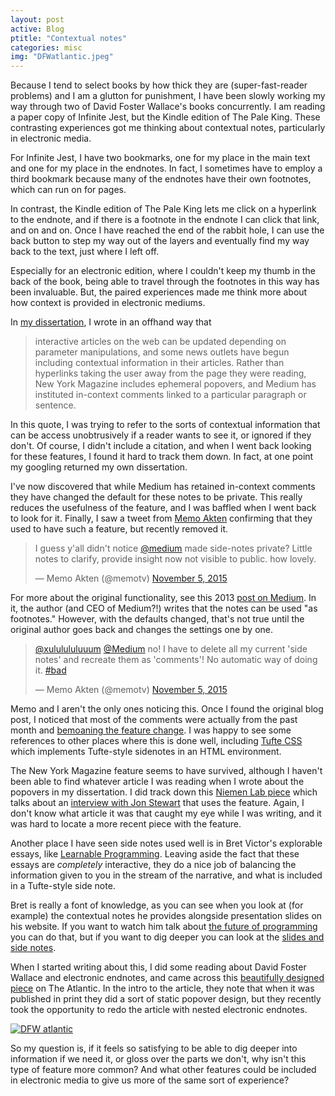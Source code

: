 ```yaml
---
layout: post
active: Blog
ptitle: "Contextual notes" 
categories: misc
img: "DFWatlantic.jpeg"
---
```


Because I tend to select books by how thick they are (super-fast-reader problems) and I am a glutton for punishment, I have been slowly working my way through two of David Foster Wallace's books concurrently. I am reading a paper copy of Infinite Jest, but the Kindle edition of The Pale King. These contrasting experiences got me thinking about contextual notes, particularly in electronic media. 

<!--more-->

For Infinite Jest, I have two bookmarks, one for my place in the main text and one for my place in the endnotes. In fact, I sometimes have to employ a third bookmark because many of the endnotes have their own footnotes, which can run on for pages. 

In contrast, the Kindle edition of The Pale King lets me click on a hyperlink to the endnote, and if there is a footnote in the endnote I can click that link, and on and on. Once I have reached the end of the rabbit hole, I can use the back button to step my way out of the layers and eventually find my way back to the text, just where I left off. 

Especially for an electronic edition, where I couldn't keep my thumb in the back of the book, being able to travel through the footnotes in this way has been invaluable. But, the paired experiences made me think more about how context is provided in electronic mediums. 

In [my dissertation](http://escholarship.org/uc/item/1mm9303x), I wrote in an offhand way that 

> interactive articles on the web can be updated depending 
> on parameter manipulations, and some news outlets have 
> begun including contextual information in their articles. 
> Rather than hyperlinks taking the user away from the page 
> they were reading,  New York Magazine includes ephemeral popovers, 
> and Medium has instituted in-context comments linked to a 
> particular paragraph or sentence.

In this quote, I was trying to refer to the sorts of contextual information that can be access unobtrusively if a reader wants to see it, or ignored if they don't. Of course, I didn't include a citation, and when I went back looking for these features, I found it hard to track them down. In fact, at one point my googling returned my own dissertation. 

I've now discovered that while Medium has retained in-context comments they have changed the default for these notes to be private. This really reduces the usefulness of the feature, and I was baffled when I went back to look for it. Finally, I saw a tweet from [Memo Akten](https://twitter.com/memotv) confirming that they used to have such a feature, but recently removed it. 

<blockquote class="twitter-tweet" data-partner="tweetdeck"><p lang="en" dir="ltr">I guess y&#39;all didn&#39;t notice <a href="https://twitter.com/Medium">@medium</a> made side-notes private? Little notes to clarify, provide insight now not visible to public. how lovely.</p>&mdash; Memo Akten (@memotv) <a href="https://twitter.com/memotv/status/662253919708520448">November 5, 2015</a></blockquote>
<script async src="//platform.twitter.com/widgets.js" charset="utf-8"></script>

For more about the original functionality, see this 2013 [post on Medium](https://medium.com/@ev/why-medium-notes-are-different-and-how-to-use-them-well-5972c72b18f2). In it, the author (and CEO of Medium?!) writes that the notes can be used "as footnotes." However, with the defaults changed, that's not true until the original author goes back and changes the settings one by one. 

<blockquote class="twitter-tweet" data-partner="tweetdeck"><p lang="en" dir="ltr"><a href="https://twitter.com/xululululuuum">@xululululuuum</a> <a href="https://twitter.com/Medium">@Medium</a> no! I have to delete all my current &#39;side notes&#39; and recreate them as &#39;comments&#39;! No automatic way of doing it. <a href="https://twitter.com/hashtag/bad?src=hash">#bad</a></p>&mdash; Memo Akten (@memotv) <a href="https://twitter.com/memotv/status/662265035289436160">November 5, 2015</a></blockquote>
<script async src="//platform.twitter.com/widgets.js" charset="utf-8"></script>

Memo and I aren't the only ones noticing this. Once I found the original blog post, I noticed that most of the comments were actually from the past month and [bemoaning the feature change](https://medium.com/@owenblacker/marginal-notes-on-medium-268b3f727e6d#.4v2lc1xsm). I was happy to see some references to other places where this is done well, including [Tufte CSS](https://edwardtufte.github.io/tufte-css/) which implements Tufte-style sidenotes in an HTML environment. 

The New York Magazine feature seems to have survived, although I haven't been able to find whatever article I was reading when I wrote about the popovers in my dissertation. I did track down this [Niemen Lab piece](http://www.niemanlab.org/2014/11/its-small-touches-that-can-make-a-difference-in-new-yorks-layouts/) which talks about an [interview with Jon Stewart](http://nymag.com/daily/intelligencer/2014/10/jon-stewart-rosewater-in-conversation.html) that uses the feature. Again, I don't know what article it was that caught my eye while I was writing, and it was hard to locate a more recent piece with the feature. 

Another place I have seen side notes used well is in Bret Victor's explorable essays, like [Learnable Programming](http://worrydream.com/#!/LearnableProgramming). Leaving aside the fact that these essays are *completely* interactive, they do a nice job of balancing the information given to you in the stream of the narrative, and what is included in a Tufte-style side note. 

Bret is really a font of knowledge, as you can see when you look at (for example) the contextual notes he provides alongside presentation slides on his website. If you want to watch him talk about [the future of programming](http://worrydream.com/#!/TheFutureOfProgramming) you can do that, but if you want to dig deeper you can look at the [slides and side notes](http://worrydream.com/#!/dbx). 

When I started writing about this, I did some reading about David Foster Wallace and electronic endnotes, and came across this [beautifully designed piece](http://www.theatlantic.com/magazine/archive/2005/04/host/303812/) on The Atlantic. In the intro to the article, they note that when it was published in print they did a sort of static popover design, but they recently took the opportunity to redo the article with nested electronic endnotes. 

<a class="thumb" href="#"><img src="{{ site.baseurl }}/img/{{ page.img }}" class="img-responsive" alt="DFW atlantic"></a>

So my question is, if it feels so satisfying to be able to dig deeper into information if we need it, or gloss over the parts we don't, why isn't this type of feature more common? And what other features could be included in electronic media to give us more of the same sort of experience?

